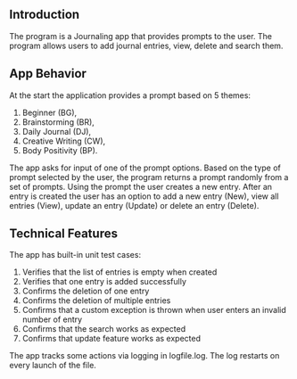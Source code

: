 ## Introduction

The program is a Journaling app that provides prompts to the user. The program allows users to add journal entries, view, delete and search them.

## App Behavior
At the start the application provides a prompt based on 5 themes: 
1. Beginner (BG),
2. Brainstorming (BR),
3. Daily Journal (DJ),
4. Creative Writing (CW),
5. Body Positivity (BP). 

The app asks for input of one of the prompt options. Based on the type of prompt selected by the user, the program returns a prompt randomly from a set of prompts. Using the prompt the user creates a new entry. After an entry is created the user has an option to add a new entry (New), view all entries (View), update an entry (Update) or delete an entry (Delete).

## Technical Features
The app has built-in unit test cases:
1. Verifies that the list of entries is empty when created
2. Verifies that one entry is added successfully
3. Confirms the deletion of one entry
4. Confirms the deletion of multiple entries
5. Confirms that a custom exception is thrown when user enters an invalid number of entry
5. Confirms that the search works as expected
6. Confirms that update feature works as expected

The app tracks some actions via logging in logfile.log. The log restarts on every launch of the file.